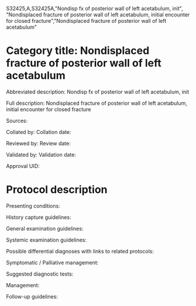 S32425,A,S32425A,"Nondisp fx of posterior wall of left acetabulum, init", "Nondisplaced fracture of posterior wall of left acetabulum, initial encounter for closed fracture","Nondisplaced fracture of posterior wall of left acetabulum"
# Category title: Nondisplaced fracture of posterior wall of left acetabulum

Abbreviated description: Nondisp fx of posterior wall of left acetabulum, init

Full description: Nondisplaced fracture of posterior wall of left acetabulum, initial encounter for closed fracture

Sources:

Collated by:
Collation date:

Reviewed by:
Review date:

Validated by:
Validation date:

Approval UID:

# Protocol description

Presenting conditions:

History capture guidelines:

General examination guidelines:

Systemic examination guidelines:

Possible differential diagnoses with links to related protocols:

Symptomatic / Palliative management:

Suggested diagnostic tests:

Management:

Follow-up guidelines:
